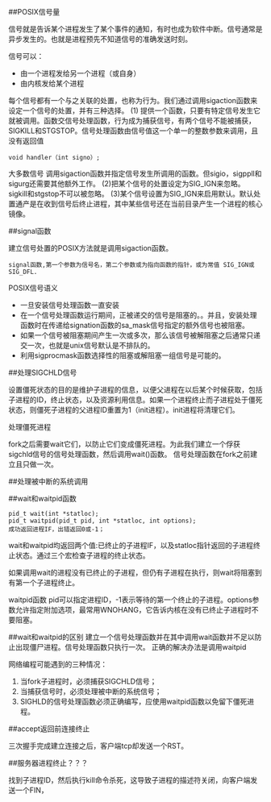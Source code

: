 
##POSIX信号量

信号就是告诉某个进程发生了某个事件的通知，有时也成为软件中断。信号通常是异步发生的。也就是进程预先不知道信号的准确发送时刻。

信号可以：
- 由一个进程发给另一个进程（或自身）
- 由内核发给某个进程

每个信号都有一个与之关联的处置，也称为行为。我们通过调用sigaction函数来设定一个信号的处置，并有三种选择。
(1) 提供一个函数，只要有特定信号发生它就被调用。函数交信号处理函数，行为成为捕获信号，有两个信号不能被捕获，SIGKILL和STGSTOP。信号处理函数由信号值这一个单一的整数参数来调用，且没有返回值

    void handler（int signo）;
大多数信号 调用sigaction函数并指定信号发生所调用的函数。但sigio，sigppll和sigurg还需要其他额外工作。
(2)把某个信号的处置设定为SIG_IGN来忽略。sigkill和stgstop不可以被忽略。
(3)某个信号设置为SIG_IGN来启用默认。默认处置通产是在收到信号后终止进程，其中某些信号还在当前目录产生一个进程的核心镜像。

##signal函数

建立信号处置的POSIX方法就是调用sigaction函数。

    signal函数,第一个参数为信号名，第二个参数或为指向函数的指针，或为常值 SIG_IGN或SIG_DFL.

POSIX信号语义
- 一旦安装信号处理函数一直安装
- 在一个信号处理函数运行期间，正被递交的信号是阻塞的。。并且，安装处理函数时在传递给signation函数的sa_mask信号指定的额外信号也被阻塞。
- 如果一个信号被阻塞期间产生一次或多次，那么该信号被解阻塞之后通常只递交一次，也就是unix信号默认是不排队的。
- 利用sigprocmask函数选择性的阻塞或解阻塞一组信号是可能的。

##处理SIGCHLD信号

设置僵死状态的目的是维护子进程的信息，以便父进程在以后某个时候获取，包括子进程的ID，终止状态，以及资源利用信息。如果一个进程终止而子进程处于僵死状态，则僵死子进程的父进程ID重置为1（init进程）。init进程将清理它们。

处理僵死进程

fork之后需要wait它们，以防止它们变成僵死进程。为此我们建立一个俘获sigchld信号的信号处理函数，然后调用wait()函数。
信号处理函数在fork之前建立且只做一次。

##处理被中断的系统调用

##wait和waitpid函数

    pid_t wait(int *statloc);
    pid_t waitpid(pid_t pid, int *statloc, int options);
    成功返回进程IF，出错返回0或-1；
wait和waitpid均返回两个值:已终止的子进程IF，以及statloc指针返回的子进程终止状态。通过三个宏检查子进程的终止状态。

如果调用wait的进程没有已终止的子进程，但仍有子进程在执行，则wait将阻塞到有第一个子进程终止。

waitpid函数 pid可以指定进程ID，-1表示等待的第一个终止的子进程。options参数允许指定附加选项，最常用WNOHANG，它告诉内核在没有已终止子进程时不要阻塞。

##wait和waitpid的区别
建立一个信号处理函数并在其中调用wait函数并不足以防止出现僵尸进程。信号处理函数只执行一次。
正确的解决办法是调用waitpid


网络编程可能遇到的三种情况：
1. 当fork子进程时，必须捕获SIGCHLD信号；
2. 当捕获信号时，必须处理被中断的系统信号；
3. SIGHLD的信号处理函数必须正确编写，应使用waitpid函数以免留下僵死进程。

##accept返回前连接终止

三次握手完成建立连接之后，客户端tcp却发送一个RST。

##服务器进程终止？？？

找到子进程ID，然后执行kill命令杀死，这导致子进程的描述符关闭，向客户端发送一个FIN，





